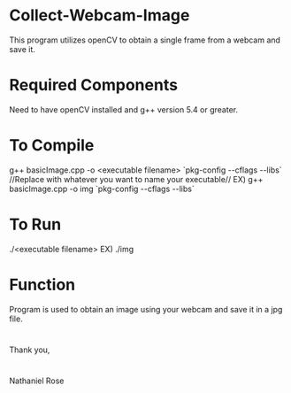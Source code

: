 # Collect-Webcam-Image
This program utilizes openCV to obtain a single frame from a webcam and save it.

# Required Components
Need to have openCV installed and g++ version 5.4 or greater.

# To Compile
g++ basicImage.cpp -o \<executable filename\> \`pkg-config --cflags --libs\`
//Replace <executable filename> with whatever you want to name your executable//
EX) g++ basicImage.cpp -o img \`pkg-config --cflags --libs\`

# To Run
./\<executable filename\>
EX) ./img

# Function
Program is used to obtain an image using your webcam and save it in a jpg file.

#
Thank you,
#
Nathaniel Rose
